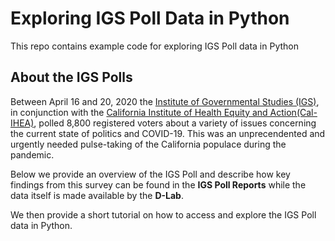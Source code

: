 
# Exploring IGS Poll Data in Python

This repo contains example code for exploring IGS Poll data in Python

## About the IGS Polls
Between April 16 and 20, 2020 the [Institute of Governmental Studies (IGS)](https://www.igs.berkeley.edu), in conjunction with the [California Institute of Health Equity and Action(Cal-IHEA)](https://publichealth.berkeley.edu/research/centers/california-initiative-for-health-equity-action), polled 8,800 registered voters about a variety of issues concerning the current state of politics and COVID-19.  This was an unprecendented and urgently needed pulse-taking of the California populace during the pandemic. 

Below we provide an overview of the IGS Poll and describe how key findings from this survey can be found in the **IGS Poll Reports** while the data itself is made available by the **D-Lab**.

We then provide a short tutorial on how to access and explore the IGS Poll data in Python.
